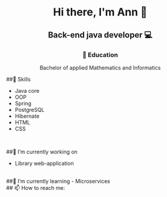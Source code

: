 <h1 align="center">Hi there, I'm Ann 👋</h1>
<h2 align="center">Back-end java developer 💻</h2>

<h3 align="center">💼 Education</h3>

<div align="center">Bachelor of applied Mathematics and Informatics</div>

##📎 Skills
- Java core
- OOP
- Spring
- PostgreSQL
- Hibernate
- HTML
- CSS
<br>

##🔭 I’m currently working on
- Library web-application

<br>
##🌱 I’m currently learning
- Microservices
<br>
## 📫 How to reach me:
